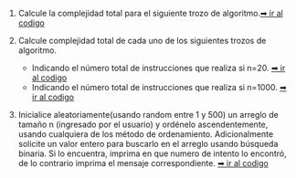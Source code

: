 1. Calcule la complejidad total para el siguiente trozo de algoritmo.[➡ ir al codigo](https://github.com/iamcarlosmunoz/estructura-de-datos-no-lineales/blob/main/examenes/segundo/E01.java)

2. Calcule complejidad total de cada uno de los siguientes trozos de algoritmo.

   - Indicando el número total de instrucciones que realiza si n=20. [➡ ir al codigo](https://github.com/iamcarlosmunoz/estructura-de-datos-no-lineales/blob/main/examenes/segundo/E02_A.java)
   - Indicando el número total de instrucciones que realiza si n=1000. [➡ ir al codigo](https://github.com/iamcarlosmunoz/estructura-de-datos-no-lineales/blob/main/examenes/segundo/E02_B.java)

3. Inicialice aleatoriamente(usando random entre 1 y 500) un arreglo de tamaño n (ingresado por el usuario) y ordénelo ascendentemente, usando cualquiera de los método de ordenamiento. Adicionalmente solicite un valor entero para buscarlo en el arreglo usando búsqueda binaria. Si lo encuentra, imprima en que numero de intento lo encontró, de lo contrario imprima el mensaje correspondiente. [➡ ir al codigo](https://github.com/iamcarlosmunoz/estructura-de-datos-no-lineales/blob/main/examenes/segundo/E03.java)
